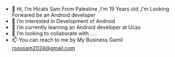 - 👋 Hi, I’m Hicats Sam From Palestine ,I'm 19 Years old ,I'm Looking Forwared be an Android developer
- 👀 I’m interested in Development of Android
- 🌱 I’m currently learning an Android developer at Ucas 
- 💞️ I’m looking to collaborate with .....
- 📫 You can reach to me by My Business Gamil roossam2024@gmail.com

<!---
hicats4Sam/hicats4Sam is a ✨ special ✨ repository because its `README.md` (this file) appears on your GitHub profile.
You can click the Preview link to take a look at your changes.
--->
